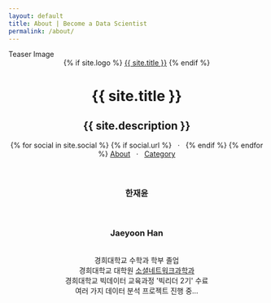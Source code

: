 ```yaml
---
layout: default
title: About | Become a Data Scientist
permalink: /about/
---
```


<div class="teaserimage">
    <div class="teaserimage-image" {% if site.cover %}style="background-image: url({{ site.cover }})"{% endif %}>
        Teaser Image
    </div>
</div>

<header class="blog-header">
    {% if site.logo %}
      <a class="blog-logo" href="{{site.url}}" style="background-image: url('{{ site.logo }}')">{{ site.title }}</a>
    {% endif %}
    <h1 class="blog-title">{{ site.title }}</h1>
    <h2 class="blog-description">{{ site.description }}</h2>
    <div class="custom-links">
      {% for social in site.social %}
        {% if social.url %}
            <a class="icon-{{ social.icon }}" href="{{ social.url }}" {% if social.desc %} title="{{ social.desc }}"{% endif %}>
              <i class="fa fa-{{ social.icon }}"></i>
            </a>
            &nbsp;&nbsp;·&nbsp;&nbsp;
        {% endif %}
      {% endfor %}
      <a href="/about/">About</a>
      		&nbsp;&nbsp;·&nbsp;&nbsp;
      <a href="/category/">Category</a>
    </div>
</header>

<main class="content" role="main">

<center>
<h3>한재윤</h3><br>
<h3>Jaeyoon Han</h3><br>
경희대학교 수학과 학부 졸업<br>
경희대학교 대학원 <a href="http://sns.khu.ac.kr/">소셜네트워크과학과</a>  <br>
경희대학교 빅데이터 교육과정 '빅리더 2기' 수료  <br>
여러 가지 데이터 분석 프로젝트 진행 중... </center>
</main>